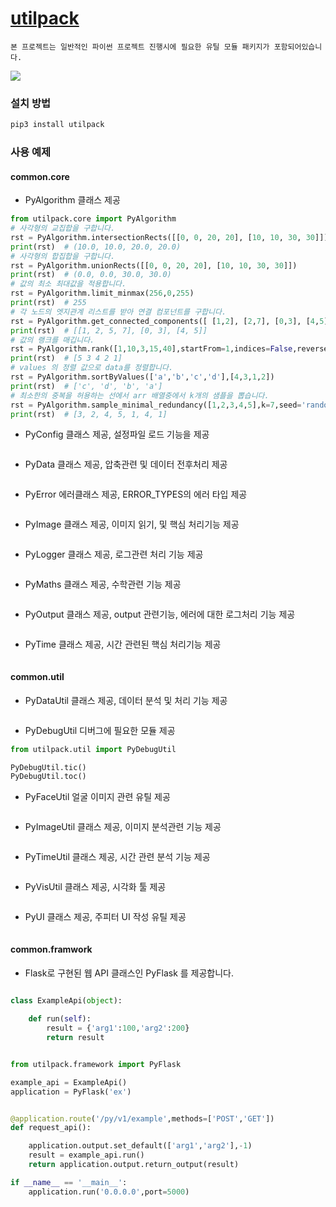 # [utilpack](https://github.com/heewinkim/utilpack)
    본 프로젝트는 일반적인 파이썬 프로젝트 진행시에 필요한 유틸 모듈 패키지가 포함되어있습니다.

![](https://img.shields.io/badge/python-3.6.1-blue)


### 설치 방법

```sh
pip3 install utilpack
```

### 사용 예제

#### common.core

- PyAlgorithm 클래스 제공
```python
from utilpack.core import PyAlgorithm
# 사각형의 교집합을 구합니다.
rst = PyAlgorithm.intersectionRects([[0, 0, 20, 20], [10, 10, 30, 30]])
print(rst)  # (10.0, 10.0, 20.0, 20.0)
# 사각형의 합집합을 구합니다.
rst = PyAlgorithm.unionRects([[0, 0, 20, 20], [10, 10, 30, 30]])
print(rst)  # (0.0, 0.0, 30.0, 30.0)
# 값의 최소 최대값을 적용합니다.
rst = PyAlgorithm.limit_minmax(256,0,255)
print(rst)  # 255
# 각 노드의 엣지관계 리스트를 받아 연결 컴포넌트를 구합니다.
rst = PyAlgorithm.get_connected_components([ [1,2], [2,7], [0,3], [4,5], [5,7] ])
print(rst)  # [[1, 2, 5, 7], [0, 3], [4, 5]]
# 값의 랭크를 매깁니다.
rst = PyAlgorithm.rank([1,10,3,15,40],startFrom=1,indices=False,reverse=True)
print(rst)  # [5 3 4 2 1]
# values 의 정렬 값으로 data를 정렬합니다.
rst = PyAlgorithm.sortByValues(['a','b','c','d'],[4,3,1,2])
print(rst)  # ['c', 'd', 'b', 'a']
# 최소한의 중복을 허용하는 선에서 arr 배열중에서 k개의 샘플을 뽑습니다.
rst = PyAlgorithm.sample_minimal_redundancy([1,2,3,4,5],k=7,seed='random_seed')
print(rst)  # [3, 2, 4, 5, 1, 4, 1]
```
- PyConfig 클래스 제공, 설정파일 로드 기능을 제공
```python

```
- PyData 클래스 제공, 압축관련 및 데이터 전후처리 제공
```python

```
- PyError 에러클래스 제공, ERROR_TYPES의 에러 타입 제공
```python

```
- PyImage 클래스 제공, 이미지 읽기, 및 핵심 처리기능 제공
```python

```
- PyLogger 클래스 제공, 로그관련 처리 기능 제공
```python

```
- PyMaths 클래스 제공, 수학관련 기능 제공
```python

```
- PyOutput 클래스 제공, output 관련기능, 에러에 대한 로그처리 기능 제공
```python

```
- PyTime 클래스 제공, 시간 관련된 핵심 처리기능 제공
```python

```

   


#### common.util

- PyDataUtil 클래스 제공, 데이터 분석 및 처리 기능 제공
```python

```
- PyDebugUtil 디버그에 필요한 모듈 제공
```python
from utilpack.util import PyDebugUtil

PyDebugUtil.tic()
PyDebugUtil.toc()
```
- PyFaceUtil 얼굴 이미지 관련 유틸 제공
```python

```
- PyImageUtil 클래스 제공, 이미지 분석관련 기능 제공
```python

```
- PyTimeUtil 클래스 제공, 시간 관련 분석 기능 제공
```python

```
- PyVisUtil 클래스 제공, 시각화 툴 제공
```python

```
- PyUI 클래스 제공, 주피터 UI 작성 유틸 제공
```python

``` 
    
#### common.framwork  

- Flask로 구현된 웹 API 클래스인 PyFlask 를 제공합니다.  

```python
   
class ExampleApi(object):

    def run(self):
        result = {'arg1':100,'arg2':200}
        return result


from utilpack.framework import PyFlask

example_api = ExampleApi()
application = PyFlask('ex')


@application.route('/py/v1/example',methods=['POST','GET'])
def request_api():

    application.output.set_default(['arg1','arg2'],-1)
    result = example_api.run()
    return application.output.return_output(result)

if __name__ == '__main__':
    application.run('0.0.0.0',port=5000)    
    
```
